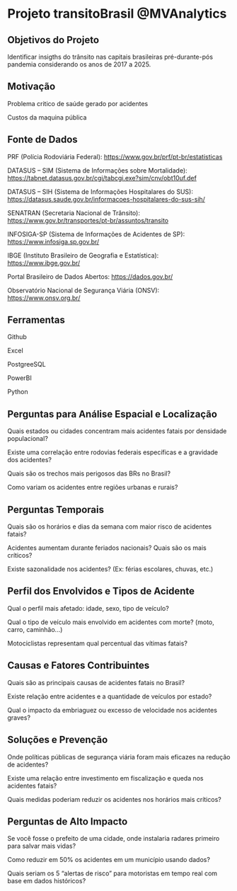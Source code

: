 # Projeto transitoBrasil @MVAnalytics

Objetivos do Projeto
--
Identificar insigths do trânsito nas capitais brasileiras pré-durante-pós pandemia considerando os anos de 2017 a 2025.

Motivação
--
Problema critico de saúde gerado por acidentes 

Custos da maquina pública

Fonte de Dados
--
PRF (Polícia Rodoviária Federal):
https://www.gov.br/prf/pt-br/estatisticas

DATASUS – SIM (Sistema de Informações sobre Mortalidade):
https://tabnet.datasus.gov.br/cgi/tabcgi.exe?sim/cnv/obt10uf.def

DATASUS – SIH (Sistema de Informações Hospitalares do SUS):
https://datasus.saude.gov.br/informacoes-hospitalares-do-sus-sih/

SENATRAN (Secretaria Nacional de Trânsito):
https://www.gov.br/transportes/pt-br/assuntos/transito

INFOSIGA-SP (Sistema de Informações de Acidentes de SP):
https://www.infosiga.sp.gov.br/

IBGE (Instituto Brasileiro de Geografia e Estatística):
https://www.ibge.gov.br/

Portal Brasileiro de Dados Abertos:
https://dados.gov.br/

Observatório Nacional de Segurança Viária (ONSV):
https://www.onsv.org.br/

Ferramentas
--
Github

Excel

PostgreeSQL

PowerBI

Python

Perguntas para Análise Espacial e Localização
--
Quais estados ou cidades concentram mais acidentes fatais por densidade populacional?

Existe uma correlação entre rodovias federais específicas e a gravidade dos acidentes?

Quais são os trechos mais perigosos das BRs no Brasil?

Como variam os acidentes entre regiões urbanas e rurais?

Perguntas Temporais
--
Quais são os horários e dias da semana com maior risco de acidentes fatais?

Acidentes aumentam durante feriados nacionais? Quais são os mais críticos?

Existe sazonalidade nos acidentes? (Ex: férias escolares, chuvas, etc.)

Perfil dos Envolvidos e Tipos de Acidente
--
Qual o perfil mais afetado: idade, sexo, tipo de veículo?

Qual o tipo de veículo mais envolvido em acidentes com morte? (moto, carro, caminhão...)

Motociclistas representam qual percentual das vítimas fatais?

Causas e Fatores Contribuintes
--
Quais são as principais causas de acidentes fatais no Brasil?

Existe relação entre acidentes e a quantidade de veículos por estado?

Qual o impacto da embriaguez ou excesso de velocidade nos acidentes graves?

Soluções e Prevenção
--
Onde políticas públicas de segurança viária foram mais eficazes na redução de acidentes?

Existe uma relação entre investimento em fiscalização e queda nos acidentes fatais?

Quais medidas poderiam reduzir os acidentes nos horários mais críticos?

Perguntas de Alto Impacto
--
Se você fosse o prefeito de uma cidade, onde instalaria radares primeiro para salvar mais vidas?

Como reduzir em 50% os acidentes em um município usando dados?

Quais seriam os 5 “alertas de risco” para motoristas em tempo real com base em dados históricos?

